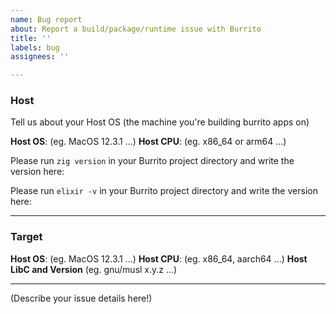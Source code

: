 ```yaml
---
name: Bug report
about: Report a build/package/runtime issue with Burrito
title: ''
labels: bug
assignees: ''

---
```


### Host

Tell us about your Host OS (the machine you're building burrito apps on)

**Host OS**: (eg. MacOS 12.3.1 ...)
**Host CPU**: (eg. x86_64 or arm64 ...)

Please run `zig version` in your Burrito project directory and write the version here:


Please run `elixir -v` in your Burrito project directory and write the version here:

------

### Target

**Host OS**: (eg. MacOS 12.3.1 ...)
**Host CPU**: (eg. x86_64, aarch64 ...)
**Host LibC and Version** (eg. gnu/musl x.y.z ...)

------

(Describe your issue details here!)
